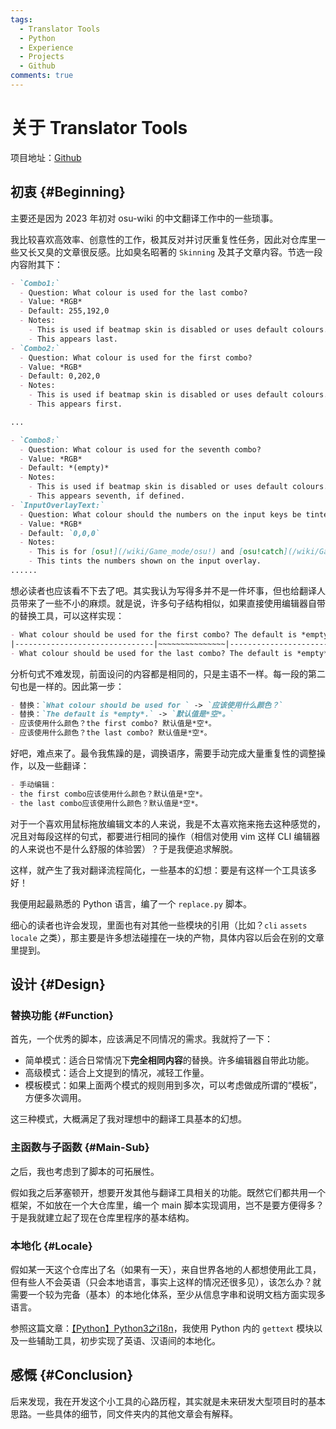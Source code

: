 ```yaml
---
tags:
  - Translator Tools
  - Python
  - Experience
  - Projects
  - Github
comments: true
---
```


# 关于 Translator Tools

项目地址：[Github](https://github.com/CloneWith/translator-tools)

## 初衷 {#Beginning}

主要还是因为 2023 年初对 osu-wiki 的中文翻译工作中的一些琐事。

我比较喜欢高效率、创意性的工作，极其反对并讨厌重复性任务，因此对仓库里一些又长又臭的文章很反感。比如臭名昭著的 `Skinning` 及其子文章内容。节选一段内容附其下：

```md
- `Combo1:`
  - Question: What colour is used for the last combo?
  - Value: *RGB*
  - Default: 255,192,0
  - Notes:
    - This is used if beatmap skin is disabled or uses default colours.
    - This appears last.
- `Combo2:`
  - Question: What colour is used for the first combo?
  - Value: *RGB*
  - Default: 0,202,0
  - Notes:
    - This is used if beatmap skin is disabled or uses default colours.
    - This appears first.

...

- `Combo8:`
  - Question: What colour is used for the seventh combo?
  - Value: *RGB*
  - Default: *(empty)*
  - Notes:
    - This is used if beatmap skin is disabled or uses default colours.
    - This appears seventh, if defined.
- `InputOverlayText:`
  - Question: What colour should the numbers on the input keys be tinted in?
  - Value: *RGB*
  - Default: `0,0,0`
  - Notes:
    - This is for [osu!](/wiki/Game_mode/osu!) and [osu!catch](/wiki/Game_mode/osu!catch) only..
    - This tints the numbers shown on the input overlay.
......
```

想必读者也应该看不下去了吧。其实我认为写得多并不是一件坏事，但也给翻译人员带来了一些不小的麻烦。就是说，许多句子结构相似，如果直接使用编辑器自带的替换工具，可以这样实现：

```md
- What colour should be used for the first combo? The default is *empty*.
|-------------------------------|~~~~~~~~~~~~~~~|------------------------|
- What colour should be used for the last combo? The default is *empty*.
```

分析句式不难发现，前面设问的内容都是相同的，只是主语不一样。每一段的第二句也是一样的。因此第一步：

```md
- 替换：`What colour should be used for ` -> `应该使用什么颜色？`
- 替换：`The default is *empty*.` -> `默认值是*空*。`
- 应该使用什么颜色？the first combo? 默认值是*空*。
- 应该使用什么颜色？the last combo? 默认值是*空*。
```

好吧，难点来了。最令我焦躁的是，调换语序，需要手动完成大量重复性的调整操作，以及一些翻译：

```md
- 手动编辑：
- the first combo应该使用什么颜色？默认值是*空*。
- the last combo应该使用什么颜色？默认值是*空*。
```

对于一个喜欢用鼠标拖放编辑文本的人来说，我是不太喜欢拖来拖去这种感觉的，况且对每段这样的句式，都要进行相同的操作（相信对使用 vim 这样 CLI 编辑器的人来说也不是什么舒服的体验罢）？于是我便追求解脱。

这样，就产生了我对翻译流程简化，一些基本的幻想：要是有这样一个工具该多好！

我便用起最熟悉的 Python 语言，编了一个 `replace.py` 脚本。

细心的读者也许会发现，里面也有对其他一些模块的引用（比如？`cli` `assets` `locale` 之类），那主要是许多想法碰撞在一块的产物，具体内容以后会在别的文章里提到。

## 设计 {#Design}

### 替换功能 {#Function}

首先，一个优秀的脚本，应该满足不同情况的需求。我就捋了一下：

- 简单模式：适合日常情况下**完全相同内容**的替换。许多编辑器自带此功能。
- 高级模式：适合上文提到的情况，减轻工作量。
- 模板模式：如果上面两个模式的规则用到多次，可以考虑做成所谓的“模板”，方便多次调用。

这三种模式，大概满足了我对理想中的翻译工具基本的幻想。

### 主函数与子函数 {#Main-Sub}

之后，我也考虑到了脚本的可拓展性。

假如我之后茅塞顿开，想要开发其他与翻译工具相关的功能。既然它们都共用一个框架，不如放在一个大仓库里，编一个 main 脚本实现调用，岂不是要方便得多？于是我就建立起了现在仓库里程序的基本结构。

### 本地化 {#Locale}

假如某一天这个仓库出了名（如果有一天），来自世界各地的人都想使用此工具，但有些人不会英语（只会本地语言，事实上这样的情况还很多见），该怎么办？就需要一个较为完备（基本）的本地化体系，至少从信息字串和说明文档方面实现多语言。

参照这篇文章：[【Python】Python3之i18n](https://developer.aliyun.com/article/702246)，我使用 Python 内的 `gettext` 模块以及一些辅助工具，初步实现了英语、汉语间的本地化。

## 感慨 {#Conclusion}

后来发现，我在开发这个小工具的心路历程，其实就是未来研发大型项目时的基本思路。一些具体的细节，同文件夹内的其他文章会有解释。
